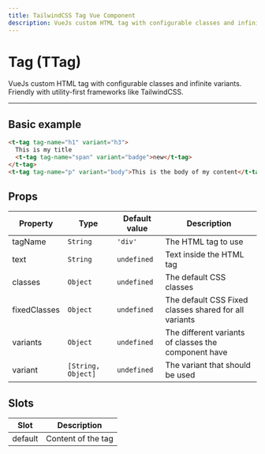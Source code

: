 ```yaml
---
title: TailwindCSS Tag Vue Component
description: VueJs custom HTML tag with configurable classes and infinite variants. Friendly with utility-first frameworks like TailwindCSS.
---
```


# Tag (TTag)

VueJs custom HTML tag with configurable classes and infinite variants. Friendly with utility-first frameworks like TailwindCSS.

<t-tag-playground></t-tag-playground>

<hr>


## Basic example

```html
<t-tag tag-name="h1" variant="h3">
  This is my title
  <t-tag tag-name="span" variant="badge">new</t-tag>
</t-tag>
<t-tag tag-name="p" variant="body">This is the body of my content</t-tag>
```


<tag-basic-example></tag-basic-example>

## Props

| Property     | Type               | Default value | Description                                           |
| ------------ | ------------------ | ------------- | ----------------------------------------------------- |
| tagName      | `String`           | `'div'`       | The HTML tag to use                                   |
| text         | `String`           | `undefined`   | Text inside the HTML tag                              |
| classes      | `Object`           | `undefined`   | The default CSS classes                               |
| fixedClasses | `Object`           | `undefined`   | The default CSS Fixed classes shared for all variants |
| variants     | `Object`           | `undefined`   | The different variants of classes the component have  |
| variant      | `[String, Object]` | `undefined`   | The variant that should be used                       |



## Slots

| Slot    | Description        |
| ------- | ------------------ |
| default | Content of the tag |
